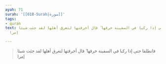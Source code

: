 ```yaml
---
ayah: 71
surah: '[[018-Surah|سورة]]'
tags:
- quran
text: فانطلقا حتى إذا ركبا في السفينة خرقها ۖ قال أخرقتها لتغرق أهلها لقد جئت شيئا
  إمرا

---
```

> فانطلقا حتى إذا ركبا في السفينة خرقها ۖ قال أخرقتها لتغرق أهلها لقد جئت شيئا إمرا
